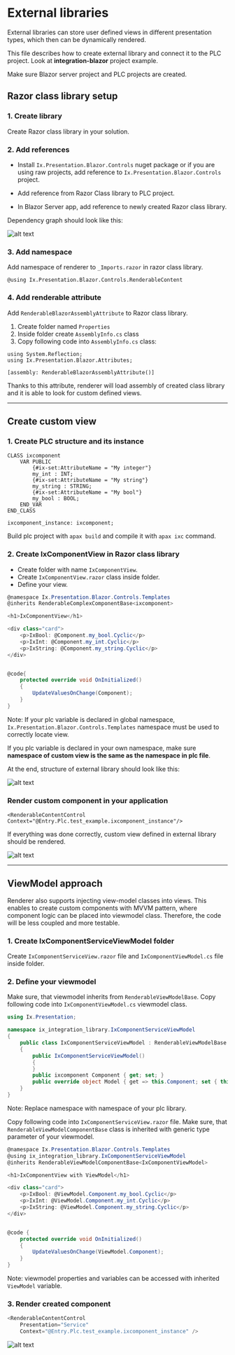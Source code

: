# External libraries

External libraries can store user defined views in different presentation types, which then can be dynamically rendered. 

This file describes how to create external library and connect it to the PLC project. Look at **integration-blazor** project example.

Make sure Blazor server project and PLC projects are created.

## Razor class library setup

### 1. Create library

Create Razor class library in your solution.


### 2. Add references 


- Install `Ix.Presentation.Blazor.Controls` nuget package or if you are using raw projects, add reference to `Ix.Presentation.Blazor.Controls` project.

- Add reference from Razor Class library to PLC project.

- In Blazor Server app, add reference to newly created Razor class library.

Dependency graph should look like this:

![alt text](assets/dependency-graph.png "Dependency graph")


### 3. Add namespace

Add namespace of renderer to `_Imports.razor` in razor class library.
```
@using Ix.Presentation.Blazor.Controls.RenderableContent
```
### 4. Add renderable attribute

Add `RenderableBlazorAssemblyAttribute` to Razor class library.

1. Create folder named `Properties`
2. Inside folder create `AssemblyInfo.cs` class
3. Copy following code into `AssemblyInfo.cs` class:

```
using System.Reflection;
using Ix.Presentation.Blazor.Attributes;

[assembly: RenderableBlazorAssemblyAttribute()]

```

Thanks to this attribute, renderer will load assembly of created class library and it is able to look for custom defined views.

---
## Create custom view

### 1. Create PLC structure and its instance

```
CLASS ixcomponent
    VAR PUBLIC
        {#ix-set:AttributeName = "My integer"}
        my_int : INT;
        {#ix-set:AttributeName = "My string"}
        my_string : STRING;
        {#ix-set:AttributeName = "My bool"}	
        my_bool : BOOL;
    END_VAR
END_CLASS
```

```
ixcomponent_instance: ixcomponent;
```

Build plc project with `apax build` and compile it with `apax ixc` command.

### 2. Create IxComponentView in Razor class library

- Create folder with name `IxComponentView`.
- Create `IxComponentView.razor` class inside folder.
- Define your view.

```C#
@namespace Ix.Presentation.Blazor.Controls.Templates
@inherits RenderableComplexComponentBase<ixcomponent>

<h1>IxComponentView</h1>

<div class="card">
    <p>IxBool: @Component.my_bool.Cyclic</p>
    <p>IxInt: @Component.my_int.Cyclic</p>
    <p>IxString: @Component.my_string.Cyclic</p>
</div>


@code{
    protected override void OnInitialized()
    {
        UpdateValuesOnChange(Component);
    }
}

```

Note: If your plc variable is declared in global namespace, `Ix.Presentation.Blazor.Controls.Templates` namespace must be used to correctly locate view. 

If you plc variable is declared in your own namespace, make sure **namespace of custom view is the same as the namespace in plc file**.

At the end, structure of external library should look like this:

![alt text](assets/project-structure.png "Structure")

### Render custom component in your application

```
<RenderableContentControl Context="@Entry.Plc.test_example.ixcomponent_instance"/>
```

If everything was done correctly, custom view defined in external library should be rendered.

![alt text](assets/rendered-ui.png "Rendered UI")

---



## ViewModel approach

Renderer also supports injecting view-model classes into views. This enables to create custom components with MVVM pattern, where component logic can be placed into viewmodel class. Therefore, the code will be less coupled and more testable.


### 1. Create IxComponentServiceViewModel folder
Create `IxComponentServiceView.razor` file and `IxComponentViewModel.cs` file inside folder.


### 2. Define your viewmodel
Make sure, that viewmodel inherits from `RenderableViewModelBase`.
Copy following code into `IxComponentViewModel.cs` viewmodel class.
```C#
using Ix.Presentation;

namespace ix_integration_library.IxComponentServiceViewModel
{
    public class IxComponentServiceViewModel : RenderableViewModelBase
    {
        public IxComponentServiceViewModel()
        {
        }
        public ixcomponent Component { get; set; }
        public override object Model { get => this.Component; set { this.Component = value as ixcomponent; } }
    }
}
```
Note: Replace namespace with namespace of your plc library.

Copy following code into `IxComponentServiceView.razor` file. Make sure, that `RenderableViewModelComponentBase` class is inherited with generic type parameter of your viewmodel.

```C#
@namespace Ix.Presentation.Blazor.Controls.Templates
@using ix_integration_library.IxComponentServiceViewModel
@inherits RenderableViewModelComponentBase<IxComponentViewModel>

<h1>IxComponentView with ViewModel</h1>

<div class="card">
    <p>IxBool: @ViewModel.Component.my_bool.Cyclic</p>
    <p>IxInt: @ViewModel.Component.my_int.Cyclic</p>
    <p>IxString: @ViewModel.Component.my_string.Cyclic</p>
</div>


@code {
    protected override void OnInitialized()
    {
        UpdateValuesOnChange(ViewModel.Component);
    }
}
```
Note: viewmodel properties and variables can be accessed with inherited `ViewModel` variable.

### 3. Render created component

```C#
<RenderableContentControl 
    Presentation="Service" 
    Context="@Entry.Plc.test_example.ixcomponent_instance" />
```

![alt text](assets/viewmodel-service.png "UI with viewmodel")

